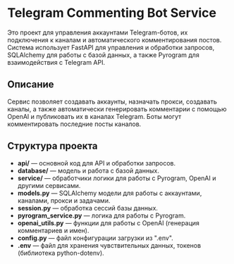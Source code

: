 # Telegram Commenting Bot Service

Это проект для управления аккаунтами Telegram-ботов, их подключения к каналам и автоматического комментирования постов. 
Система использует FastAPI для управления и обработки запросов, SQLAlchemy для работы с базой данных, 
а также Pyrogram для взаимодействия с Telegram API.

## Описание

Сервис позволяет создавать аккаунты, назначать прокси, создавать каналы, а также автоматически генерировать комментарии 
с помощью OpenAI и публиковать их в каналах Telegram. Боты могут комментировать последние посты каналов.

## Структура проекта

- **api/** — основной код для API и обработки запросов.
- **database/** — модель и работа с базой данных.
- **service/** — обработчики логики для работы с Pyrogram, OpenAI и другими сервисами.
- **models.py** — SQLAlchemy модели для работы с аккаунтами, каналами, прокси и задачами.
- **session.py** — обработка сессий базы данных.
- **pyrogram_service.py** — логика для работы с Pyrogram.
- **openai_utils.py** — функции для работы с OpenAI (генерация комментариев и имен).
- **config.py** — файл конфигурации загрузки из ".env".
- **.env** — файл для хранения чувствительных данных, токенов (библиотека python-dotenv).